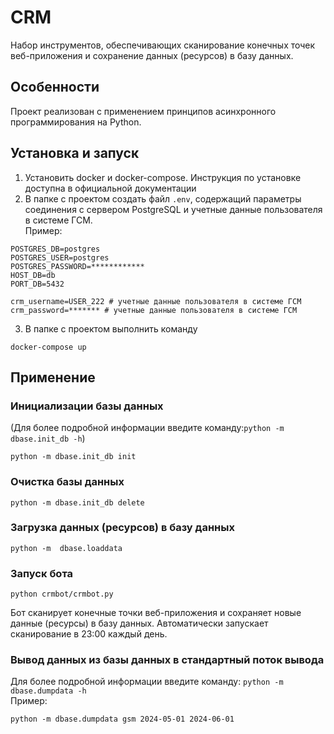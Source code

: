 # CRM
Набор инструментов, обеспечивающих сканирование конечных точек веб-приложения и сохранение данных (ресурсов) в базу данных.
## Особенности
Проект реализован с применением принципов асинхронного программирования на Python.
## Установка и запуск 
1. Установить docker и docker-compose.
Инструкция по установке доступна в официальной документации
2. В папке с проектом создать файл `.env`, содержащий параметры соединения с сервером PostgreSQL и
учетные данные пользователя в системе ГСМ.<br>
Пример:
```commandline
POSTGRES_DB=postgres
POSTGRES_USER=postgres
POSTGRES_PASSWORD=************
HOST_DB=db
PORT_DB=5432

crm_username=USER_222 # учетные данные пользователя в системе ГСМ
crm_password=******* # учетные данные пользователя в системе ГСМ
```
3. В папке с проектом выполнить команду
```commandline
docker-compose up
```
## Применение
### Инициализации базы данных 
(Для более подробной информации введите команду:`python -m dbase.init_db -h`)
```commandline
python -m dbase.init_db init
```
### Очистка базы данных
```commandline
python -m dbase.init_db delete
```
### Загрузка данных (ресурсов) в базу данных
```commandline
python -m  dbase.loaddata
```
### Запуск бота
```commandline
python crmbot/crmbot.py
```
Бот сканирует конечные точки веб-приложения и сохраняет новые данные (ресурсы) в базу данных.
Автоматически запускает сканирование в 23:00 каждый день.
###  Вывод данных из базы данных в стандартный поток вывода
Для более подробной информации введите команду: `python -m dbase.dumpdata -h`<br>
Пример: 
 ```commandline
 python -m dbase.dumpdata gsm 2024-05-01 2024-06-01
 ```
